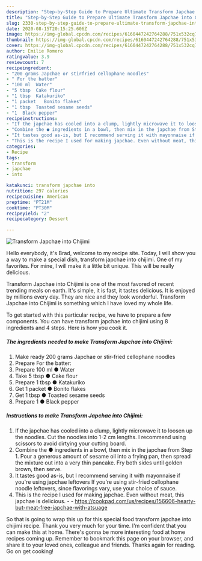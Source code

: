 ```yaml
---
description: "Step-by-Step Guide to Prepare Ultimate Transform Japchae into Chijimi"
title: "Step-by-Step Guide to Prepare Ultimate Transform Japchae into Chijimi"
slug: 2330-step-by-step-guide-to-prepare-ultimate-transform-japchae-into-chijimi
date: 2020-08-15T20:15:25.606Z
image: https://img-global.cpcdn.com/recipes/6160447242764288/751x532cq70/transform-japchae-into-chijimi-recipe-main-photo.jpg
thumbnail: https://img-global.cpcdn.com/recipes/6160447242764288/751x532cq70/transform-japchae-into-chijimi-recipe-main-photo.jpg
cover: https://img-global.cpcdn.com/recipes/6160447242764288/751x532cq70/transform-japchae-into-chijimi-recipe-main-photo.jpg
author: Emilie Romero
ratingvalue: 3.9
reviewcount: 7
recipeingredient:
- "200 grams Japchae or stirfried cellophane noodles"
- " For the batter"
- "100 ml  Water"
- "5 tbsp  Cake flour"
- "1 tbsp  Katakuriko"
- "1 packet   Bonito flakes"
- "1 tbsp  Toasted sesame seeds"
- "1  Black pepper"
recipeinstructions:
- "If the japchae has cooled into a clump, lightly microwave it to loosen up the noodles. Cut the noodles into 1-2 cm lengths. I recommend using scissors to avoid dirtying your cutting board."
- "Combine the ● ingredients in a bowl, then mix in the japchae from Step 1. Pour a generous amount of sesame oil into a frying pan, then spread the mixture out into a very thin pancake. Fry both sides until golden brown, then serve."
- "It tastes good as-is, but I recommend serving it with mayonnaise if you&#39;re using japchae leftovers If you&#39;re using stir-fried cellophane noodle leftovers, since flavorings vary, use your choice of sauce."
- "This is the recipe I used for making japchae. Even without meat, this japchae is delicious.  https://cookpad.com/us/recipes/156606-hearty-but-meat-free-japchae-with-atsuage"
categories:
- Recipe
tags:
- transform
- japchae
- into

katakunci: transform japchae into 
nutrition: 297 calories
recipecuisine: American
preptime: "PT21M"
cooktime: "PT30M"
recipeyield: "2"
recipecategory: Dessert

---
```



![Transform Japchae into Chijimi](https://img-global.cpcdn.com/recipes/6160447242764288/751x532cq70/transform-japchae-into-chijimi-recipe-main-photo.jpg)

Hello everybody, it's Brad, welcome to my recipe site. Today, I will show you a way to make a special dish, transform japchae into chijimi. One of my favorites. For mine, I will make it a little bit unique. This will be really delicious.

Transform Japchae into Chijimi is one of the most favored of recent trending meals on earth. It's simple, it is fast, it tastes delicious. It is enjoyed by millions every day. They are nice and they look wonderful. Transform Japchae into Chijimi is something which I have loved my whole life.




To get started with this particular recipe, we have to prepare a few components. You can have transform japchae into chijimi using 8 ingredients and 4 steps. Here is how you cook it.

<!--inarticleads1-->

##### The ingredients needed to make Transform Japchae into Chijimi:

1. Make ready 200 grams Japchae or stir-fried cellophane noodles
1. Prepare  For the batter:
1. Prepare 100 ml ● Water
1. Take 5 tbsp ● Cake flour
1. Prepare 1 tbsp ● Katakuriko
1. Get 1 packet  ● Bonito flakes
1. Get 1 tbsp ● Toasted sesame seeds
1. Prepare 1 ● Black pepper




<!--inarticleads2-->

##### Instructions to make Transform Japchae into Chijimi:

1. If the japchae has cooled into a clump, lightly microwave it to loosen up the noodles. Cut the noodles into 1-2 cm lengths. I recommend using scissors to avoid dirtying your cutting board.
1. Combine the ● ingredients in a bowl, then mix in the japchae from Step 1. Pour a generous amount of sesame oil into a frying pan, then spread the mixture out into a very thin pancake. Fry both sides until golden brown, then serve.
1. It tastes good as-is, but I recommend serving it with mayonnaise if you&#39;re using japchae leftovers If you&#39;re using stir-fried cellophane noodle leftovers, since flavorings vary, use your choice of sauce.
1. This is the recipe I used for making japchae. Even without meat, this japchae is delicious. -  - https://cookpad.com/us/recipes/156606-hearty-but-meat-free-japchae-with-atsuage




So that is going to wrap this up for this special food transform japchae into chijimi recipe. Thank you very much for your time. I'm confident that you can make this at home. There's gonna be more interesting food at home recipes coming up. Remember to bookmark this page on your browser, and share it to your loved ones, colleague and friends. Thanks again for reading. Go on get cooking!
